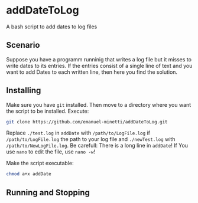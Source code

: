 # addDateToLog
A bash script to add dates to log files
## Scenario
Suppose you have a programm runninig that writes a log file
but it misses to write dates to its entries. If the entries consist
of a single line of text and you want to add Dates to each written
line, then here you find the solution.

## Installing
Make sure you have `git` installed. Then move to a directory
where you want the script to be installed. Execute:
```bash
git clone https://github.com/emanuel-minetti/addDateToLog.git
```
Replace `./test.log` in `addDate` with `/path/to/LogFile.log`
if `/path/to/LogFile.log` the path to your log file and `./newTest.log`
with `/path/to/NewLogFile.log`. Be carefull: There is a long line in `addDate`!
If You use `nano` to edit the file, use `nano -w`!

Make the script executable:
```bash
chmod a+x addDate
```

## Running and Stopping
